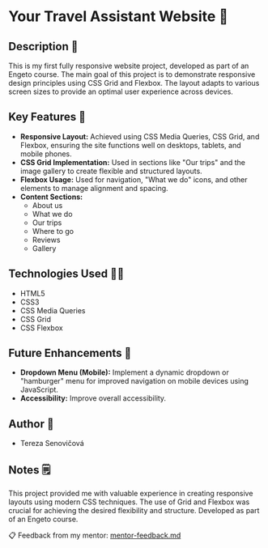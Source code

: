 # Your Travel Assistant Website 🌄

## Description 📑

This is my first fully responsive website project, developed as part of an Engeto course. The main goal of this project is to demonstrate responsive design principles using CSS Grid and Flexbox. The layout adapts to various screen sizes to provide an optimal user experience across devices.

## Key Features 🔑

* **Responsive Layout:** Achieved using CSS Media Queries, CSS Grid, and Flexbox, ensuring the site functions well on desktops, tablets, and mobile phones.
* **CSS Grid Implementation:** Used in sections like "Our trips" and the image gallery to create flexible and structured layouts.
* **Flexbox Usage:** Used for navigation, "What we do" icons, and other elements to manage alignment and spacing.
* **Content Sections:**
    * About us
    * What we do
    * Our trips
    * Where to go
    * Reviews
    * Gallery

## Technologies Used 👩‍💻

* HTML5
* CSS3
* CSS Media Queries
* CSS Grid
* CSS Flexbox

## Future Enhancements 🔮

* **Dropdown Menu (Mobile):** Implement a dynamic dropdown or "hamburger" menu for improved navigation on mobile devices using JavaScript.
* **Accessibility:** Improve overall accessibility.

## Author 👩

* Tereza Senovičová

## Notes 🗒

This project provided me with valuable experience in creating responsive layouts using modern CSS techniques. The use of Grid and Flexbox was crucial for achieving the desired flexibility and structure. Developed as part of an Engeto course.

📋 Feedback from my mentor: [mentor-feedback.md](./mentor-feedback.md)
